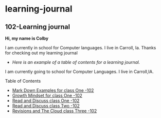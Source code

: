 # learning-journal

## 102-Learning journal

**Hi, my name is Colby**

I am currently in school for Computer languages. I live in Carroll, Ia.
Thanks for checking out my learning journal

- *Here is an example of a table of contents for a learning journal.*

I am currently going to school for Computer Languages. I live in Carroll,IA.


Table of Contents
- [Mark Down Examples for class One -102](/MarkdownExamples.md)
- [Growth Mindset for class One -102](/growthmindset.md)
- [Read and Discuss class One -102](/Discussion.md)
- [Read and Discuss class Two -102](/Discussion2.md)
- [Revisions and The Cloud class Three -102](/Discussion3.md)
